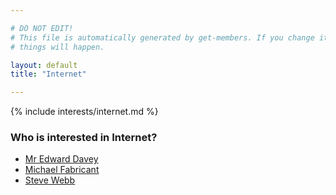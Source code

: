 ```yaml
---

# DO NOT EDIT!
# This file is automatically generated by get-members. If you change it, bad
# things will happen.

layout: default
title: "Internet"

---
```


{% include interests/internet.md %}

### Who is interested in Internet?


* [Mr Edward Davey](members/mr-edward-davey.html)
* [Michael Fabricant](members/michael-fabricant.html)
* [Steve Webb](members/steve-webb.html)
